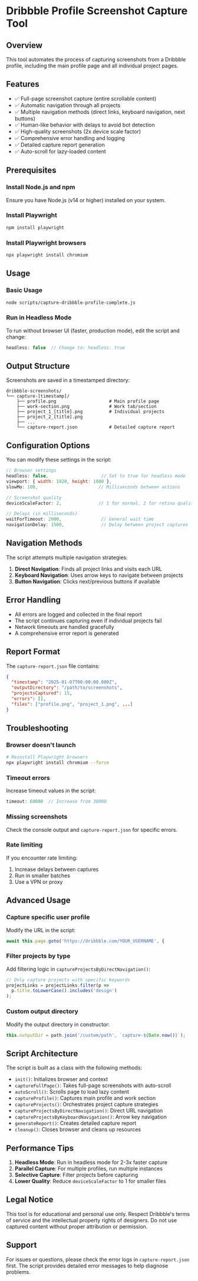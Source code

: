 # Dribbble Profile Screenshot Capture Tool

## Overview
This tool automates the process of capturing screenshots from a Dribbble profile, including the main profile page and all individual project pages.

## Features
- ✅ Full-page screenshot capture (entire scrollable content)
- ✅ Automatic navigation through all projects
- ✅ Multiple navigation methods (direct links, keyboard navigation, next buttons)
- ✅ Human-like behavior with delays to avoid bot detection
- ✅ High-quality screenshots (2x device scale factor)
- ✅ Comprehensive error handling and logging
- ✅ Detailed capture report generation
- ✅ Auto-scroll for lazy-loaded content

## Prerequisites

### Install Node.js and npm
Ensure you have Node.js (v14 or higher) installed on your system.

### Install Playwright
```bash
npm install playwright
```

### Install Playwright browsers
```bash
npx playwright install chromium
```

## Usage

### Basic Usage
```bash
node scripts/capture-dribbble-profile-complete.js
```

### Run in Headless Mode
To run without browser UI (faster, production mode), edit the script and change:
```javascript
headless: false  // Change to: headless: true
```

## Output Structure

Screenshots are saved in a timestamped directory:
```
dribbble-screenshots/
└── capture-[timestamp]/
    ├── profile.png                    # Main profile page
    ├── work-section.png               # Work tab/section
    ├── project_1_[title].png          # Individual projects
    ├── project_2_[title].png
    ├── ...
    └── capture-report.json            # Detailed capture report
```

## Configuration Options

You can modify these settings in the script:

```javascript
// Browser settings
headless: false,                    // Set to true for headless mode
viewport: { width: 1920, height: 1080 },
slowMo: 100,                       // Milliseconds between actions

// Screenshot quality
deviceScaleFactor: 2,              // 1 for normal, 2 for retina quality

// Delays (in milliseconds)
waitForTimeout: 2000,               // General wait time
navigationDelay: 1500,              // Delay between project captures
```

## Navigation Methods

The script attempts multiple navigation strategies:

1. **Direct Navigation**: Finds all project links and visits each URL
2. **Keyboard Navigation**: Uses arrow keys to navigate between projects
3. **Button Navigation**: Clicks next/previous buttons if available

## Error Handling

- All errors are logged and collected in the final report
- The script continues capturing even if individual projects fail
- Network timeouts are handled gracefully
- A comprehensive error report is generated

## Report Format

The `capture-report.json` file contains:
```json
{
  "timestamp": "2025-01-07T00:00:00.000Z",
  "outputDirectory": "/path/to/screenshots",
  "projectsCaptured": 15,
  "errors": [],
  "files": ["profile.png", "project_1.png", ...]
}
```

## Troubleshooting

### Browser doesn't launch
```bash
# Reinstall Playwright browsers
npx playwright install chromium --force
```

### Timeout errors
Increase timeout values in the script:
```javascript
timeout: 60000  // Increase from 30000
```

### Missing screenshots
Check the console output and `capture-report.json` for specific errors.

### Rate limiting
If you encounter rate limiting:
1. Increase delays between captures
2. Run in smaller batches
3. Use a VPN or proxy

## Advanced Usage

### Capture specific user profile
Modify the URL in the script:
```javascript
await this.page.goto('https://dribbble.com/YOUR_USERNAME', {
```

### Filter projects by type
Add filtering logic in `captureProjectsByDirectNavigation()`:
```javascript
// Only capture projects with specific keywords
projectLinks = projectLinks.filter(p => 
  p.title.toLowerCase().includes('design')
);
```

### Custom output directory
Modify the output directory in constructor:
```javascript
this.outputDir = path.join('/custom/path', `capture-${Date.now()}`);
```

## Script Architecture

The script is built as a class with the following methods:

- `init()`: Initializes browser and context
- `captureFullPage()`: Takes full-page screenshots with auto-scroll
- `autoScroll()`: Scrolls page to load lazy content
- `captureProfile()`: Captures main profile and work section
- `captureProjects()`: Orchestrates project capture strategies
- `captureProjectsByDirectNavigation()`: Direct URL navigation
- `captureProjectsByKeyboardNavigation()`: Arrow key navigation
- `generateReport()`: Creates detailed capture report
- `cleanup()`: Closes browser and cleans up resources

## Performance Tips

1. **Headless Mode**: Run in headless mode for 2-3x faster capture
2. **Parallel Capture**: For multiple profiles, run multiple instances
3. **Selective Capture**: Filter projects before capturing
4. **Lower Quality**: Reduce `deviceScaleFactor` to 1 for smaller files

## Legal Notice

This tool is for educational and personal use only. Respect Dribbble's terms of service and the intellectual property rights of designers. Do not use captured content without proper attribution or permission.

## Support

For issues or questions, please check the error logs in `capture-report.json` first. The script provides detailed error messages to help diagnose problems.